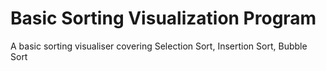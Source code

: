 # Basic Sorting Visualization Program
  A basic sorting visualiser covering Selection Sort, Insertion Sort, Bubble Sort
